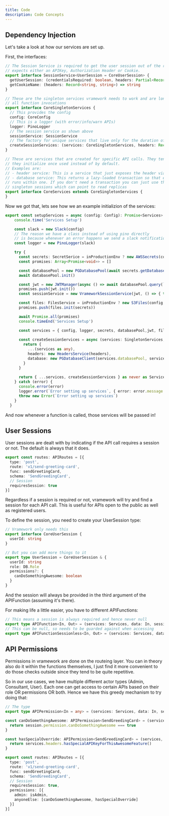 ```yaml
---
title: Code
description: Code Concepts
---
```


## Dependency Injection

Let's take a look at how our services are set up.

First, the interfaces:

```typescript
// The Session Service is required to get the user session out of the request. It currently
// expects either an APIKey, Authorization Header or Cookie.
export interface SessionService<UserSession = CoreUserSession> {
  getUserSession: (credentialsRequired: boolean, headers: Partial<Record<'cookie' | 'authorization' | 'apiKey', string | undefined>>, debug?: any) => Promise<UserSession | undefined>
  getCookieName: (headers: Record<string, string>) => string
}

// These are the singleton services vramework needs to work and are long lived / shared across
// all function invocations
export interface CoreSingletonServices {
  // This provides the config
  config: CoreConfig
  // This is a logger (with error/info/warn APIs)
  logger: PinoLogger
  // The session service as shown above
  sessionService: SessionService
  // The factory for unique services that live only for the duration of an API call
  createSessionServices: (services: CoreSingletonServices, headers: Record<string, any>, session?: CoreUserSession) => CoreServices
}

// These are services that are created for specific API calls. They tend to be lazy, meaning
// they initialize once used instead of by default.
// Examples are:
// - header service: This is a service that just exposes the header via a cleaner API
// - database service: This returns a lazy-loaded transaction so that everything in the function
// runs within one. If you don't need a transaction you can just use the database pool on the 
// singleton sessions which can point to read replicas
export interface CoreServices extends CoreSingletonServices {
}
```

Now we got that, lets see how we an example initializion of the services:

```typescript
export const setupServices = async (config: Config): Promise<Services> => {
    console.time('Services Setup')

    const slack = new Slack(config)
    // The reason we have a class instead of using pino directly 
    // is because whenever an error happens we send a slack notification
    const logger = new PinoLogger(slack)

    try {
      const secrets: SecretSerice = inProductionEnv ? new AWSSecrets(config, logger) : new LocalSecrets(config, logger)
      const promises: Array<Promise<void>> = []

      const databasePool = new PGDatabasePool(await secrets.getDatabaseCredentials(), logger)
      await databasePool.init()

      const jwt = new JWTManager(async () => await databasePool.query(`SELECT * from jwt_secrets`), logger)
      promises.push(jwt.init())
      const sessionService = new VrameworkSessionService(jwt, () => { throw new Error('API Keys not supported') })

      const files: FilesService = inProductionEnv ? new S3Files(config, logger) : new LocalFiles(config, logger)
      promises.push(files.init(secrets))

      await Promise.all(promises)
      console.timeEnd('Services Setup')

      const services = { config, logger, secrets, databasePool,jwt, files, sessionService }
    
      const createSessionServices = async (services: SingletonServices, headers: Record<string, any>, session: UserSession): Promise<Services> => {
        return {
          ...(services as any),
          headers: new HeadersService(headers),
          database: new PGDatabaseClient(services.databasePool, services.logger, session?.userId)
        }
      }
  
      return { ...services, createSessionServices } as never as Services // 🙈
    } catch (error) {
      console.error(error)
      logger.error(`Error setting up services`, { error: error.message })
      throw new Error(`Error setting up services`)
    }
  }
  ```

And now whenever a function is called, those services will be passed in!

## User Sessions

User sessions are dealt with by indicating if the API call requires a session or not. The default is always that it does.

```typescript
export const routes: APIRoutes = [{
  type: 'post',
  route: 'v1/send-greeting-card',
  func: sendGreetingCard,
  schema: 'SendGreedingCard',
  // Session
  requiresSession: true
}]
```

Regardless if a session is required or not, vramework will try and find a session for each API call. This is useful
for APIs open to the public as well as registered users.

To define the session, you need to create your UserSession type:

```typescript
// Vramework only needs this
export interface CoreUserSession {
  userId: string
}

// But you can add more things to it
export type UserSession = CoreUserSession & {
  userId: string
  role: DB.Role
  permissions?: {
    canDoSomethingAwesome: boolean
  }
}
```

And the session will always be provided in the third argument of the APIFunction (assuming it's there).

For making life a little easier, you have to different APIFunctions:

```typescript
// This means a session is always required and hence never null
export type APIFunction<In, Out> = (services: Services, data: In, session: UserSession) => Promise<Out>
// This can be null, so needs to be guarded against when accessing
export type APIFunctionSessionless<In, Out> = (services: Services, data: In, session?: UserSession) => Promise<Out>
```

## API Permissions

Permissions in vramework are done on the routeing layer. You can in theory also do it within the functions themselves, I just
find it more convenient to do those checks outside since they tend to be quite repetitive.

So in our use cases, we have multiple different actor types (Admin, Consultant, User). Each one can get access to certain APIs
based on their role OR permissions OR both. Hence we have this greedy mechanism to try doing that:

```typescript
// The type
export type APIPermission<In = any> = (services: Services, data: In, session: UserSession) => Promise<boolean>

const canDoSomethingAwesome: APIPermission<SendGreedingCard> = (services, data, session) => {
  return session.permission.canDoSomethingAwesome === true
}

const hasSpecialOverride: APIPermission<SendGreedingCard> = (services, data, session) => {
  return services.headers.hasSpecialAPIKeyForThisAwesomeFeature()
}

export const routes: APIRoutes = [{
  type: 'post',
  route: 'v1/send-greeting-card',
  func: sendGreetingCard,
  schema: 'SendGreedingCard',
  // Session
  requiresSession: true,
  permissions: [{
    admin: isAdmin,
    anyoneElse: [canDoSomethingAwesome, hasSpecialOverride]
  }]
}]
```

